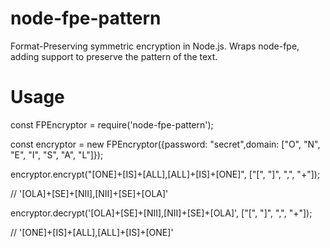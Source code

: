 # node-fpe-pattern

Format-Preserving symmetric encryption in Node.js.
Wraps node-fpe, adding support to preserve the pattern of the text.

# Usage

const FPEncryptor = require('node-fpe-pattern');

const encryptor = new FPEncryptor({password: "secret",domain: ["O", "N", "E", "I", "S", "A", "L"]});

encryptor.encrypt("[ONE]+[IS]+[ALL],[ALL]+[IS]+[ONE]", ["[", "]", ",", "+"]);

// '[OLA]+[SE]+[NII],[NII]+[SE]+[OLA]'

encryptor.decrypt('[OLA]+[SE]+[NII],[NII]+[SE]+[OLA]', ["[", "]", ",", "+"]);

// '[ONE]+[IS]+[ALL],[ALL]+[IS]+[ONE]'
